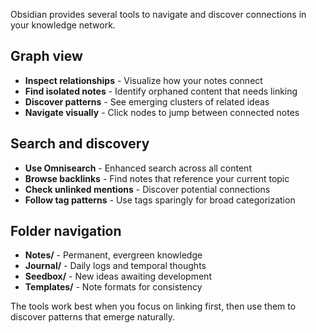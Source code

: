 Obsidian provides several tools to navigate and discover connections in your knowledge network.

## Graph view
- **Inspect relationships** - Visualize how your notes connect
- **Find isolated notes** - Identify orphaned content that needs linking
- **Discover patterns** - See emerging clusters of related ideas
- **Navigate visually** - Click nodes to jump between connected notes

## Search and discovery
- **Use Omnisearch** - Enhanced search across all content
- **Browse backlinks** - Find notes that reference your current topic
- **Check unlinked mentions** - Discover potential connections
- **Follow tag patterns** - Use tags sparingly for broad categorization

## Folder navigation
- **Notes/** - Permanent, evergreen knowledge
- **Journal/** - Daily logs and temporal thoughts
- **Seedbox/** - New ideas awaiting development
- **Templates/** - Note formats for consistency

The tools work best when you focus on linking first, then use them to discover patterns that emerge naturally.